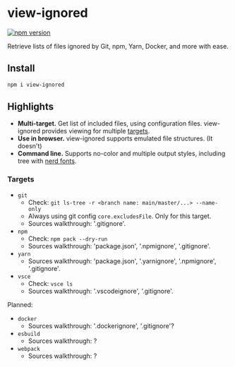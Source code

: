 # view-ignored

[![npm version](https://badge.fury.io/js/view-ignored.svg)](https://www.npmjs.com/package/view-ignored)

Retrieve lists of files ignored by Git, npm, Yarn, Docker, and more with ease.

## Install

```bash
npm i view-ignored
```

## Highlights

- **Multi-target.** Get list of included files, using configuration files. view-ignored provides viewing for multiple [targets](#targets).
- **Use in browser.** view-ignored supports emulated file structures. (It doesn't)
- **Command line.** Supports no-color and multiple output styles, including tree with [nerd fonts](https://github.com/ryanoasis/nerd-fonts).

### Targets

- `git`
    - Check: `git ls-tree -r <branch name: main/master/...> --name-only`
    - Always using git config `core.excludesFile`. Only for this target.
    - Sources walkthrough: '.gitignore'.
- `npm`
    - Check: `npm pack --dry-run`
    - Sources walkthrough: 'package.json', '.npmignore', '.gitignore'.
- `yarn`
    - Sources walkthrough: 'package.json', '.yarnignore', '.npmignore', '.gitignore'.
- `vsce`
    - Check: `vsce ls`
    - Sources walkthrough: '.vscodeignore', '.gitignore'.

Planned:

- `docker`
    - Sources walkthrough: '.dockerignore', '.gitignore'?
- `esbuild`
    - Sources walkthrough: ?
- `webpack`
    - Sources walkthrough: ?